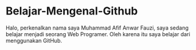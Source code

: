 # Belajar-Mengenal-Github
Halo, perkenalkan nama saya Muhammad Afif Anwar Fauzi, saya sedang belajar menjadi seorang Web Programer. Oleh karena itu saya belajar dari menggunakan GitHub.
